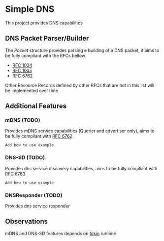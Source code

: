 # Simple DNS
This project provides DNS capabilities

## DNS Packet Parser/Builder
The *Packet* structure provides parsing e building of a DNS packet, it aims to be fully compliant with the RFCs bellow:
- [RFC 1034](https://tools.ietf.org/html/rfc1034)
- [RFC 1035](https://tools.ietf.org/html/rfc1035)
- [RFC 6762](https://tools.ietf.org/html/rfc6762)

Other Resource Records defined by other RFCs that are not in this list will be implemented over time

## Additional Features
### mDNS (TODO)
Provides mDNS service capabilities (Querier and advertiser only), aims to be fully compliant with [RFC 6762](https://tools.ietf.org/html/rfc6762)

```
Add how to use example
```

### DNS-SD (TODO)
Provides dns service discovery capabilities, aims to be fully compliant with [RFC 6763](https://tools.ietf.org/html/rfc6763)

```
Add how to use example
```

### DNSResponder (TODO)
Provides dns service responder

## Observations
mDNS and DNS-SD features depends on [tokio](https://github.com/tokio-rs/tokio) runtime